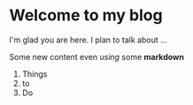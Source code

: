 # Welcome to my blog

I'm glad you are here. I plan to talk about ...

Some new content even _using_ some **markdown**

1. Things
2. to
3. Do
